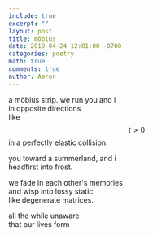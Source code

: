 ```yaml
---
include: true
excerpt: ""
layout: post
title: möbius
date: 2019-04-24 12:01:00 -0700
categories: poetry
math: true
comments: true
author: Aaron
---
```



a möbius strip. we run you and i  
in opposite directions  
like $$t>0$$ in a perfectly elastic collision.  

you toward a summerland, and i  
headfirst into frost.  

we fade in each other's memories  
and wisp into lossy static  
like degenerate matrices.  

all the while unaware  
that our lives form  